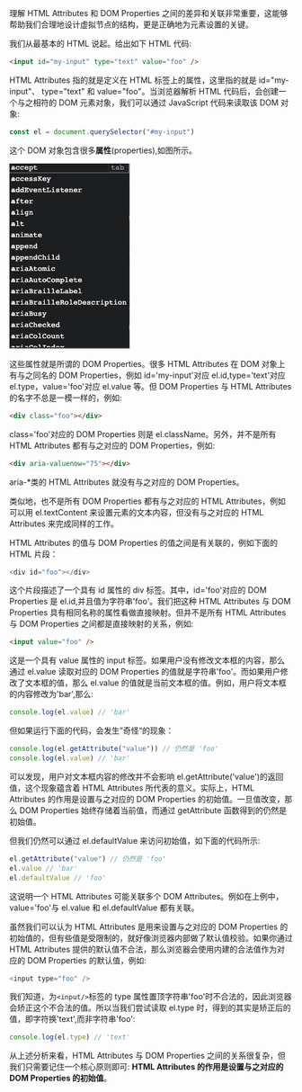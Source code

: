 理解 HTML Attributes 和 DOM Properties 之间的差异和关联非常重要，这能够帮助我们合理地设计虚拟节点的结构，更是正确地为元素设置的关键。

我们从最基本的 HTML 说起。给出如下 HTML 代码:

```html
<input id="my-input" type="text" value="foo" />
```

HTML Attributes 指的就是定义在 HTML 标签上的属性，这里指的就是 id="my-input"、 type="text" 和 value="foo"。当浏览器解析 HTML 代码后，会创建一个与之相符的 DOM 元素对象，我们可以通过 JavaScript 代码来读取该 DOM 对象:

```js
const el = document.querySelector("#my-input")
```

这个 DOM 对象包含很多**属性**(properties),如图所示。

![img](../assets/VueImage/DOM-Properties.png)

这些属性就是所谓的 DOM Properties。很多 HTML Attributes 在 DOM 对象上有与之同名的 DOM Properties，例如 id='my-input'对应 el.id,type='text'对应 el.type，value='foo'对应 el.value 等。但 DOM Properties 与 HTML Attributes 的名字不总是一模一样的，例如:

```html
<div class="foo"></div>
```

class='foo'对应的 DOM Properties 则是 el.className。另外，并不是所有 HTML Attributes 都有与之对应的 DOM Properties，例如:

```html
<div aria-valuenow="75"></div>
```

aria-\*类的 HTML Attributes 就没有与之对应的 DOM Properties。

类似地，也不是所有 DOM Properties 都有与之对应的 HTML Attributes，例如可以用 el.textContent 来设置元素的文本内容，但没有与之对应的 HTML Attributes 来完成同样的工作。

HTML Attributes 的值与 DOM Properties 的值之间是有关联的，例如下面的 HTML 片段：

```js
<div id="foo"></div>
```

这个片段描述了一个具有 id 属性的 div 标签。其中，id='foo'对应的 DOM Properties 是 el.id,并且值为字符串'foo'。我们把这种 HTML Attributes 与 DOM Properties 具有相同名称的属性看做直接映射。但并不是所有 HTML Attributes 与 DOM Properties 之间都是直接映射的关系，例如:

```html
<input value="foo" />
```

这是一个具有 value 属性的 input 标签。如果用户没有修改文本框的内容，那么通过 el.value 读取对应的 DOM Properties 的值就是字符串'foo'。而如果用户修改了文本框的值，那么 el.value 的值就是当前文本框的值。例如，用户将文本框的内容修改为'bar',那么:

```js
console.log(el.value) // 'bar'
```

但如果运行下面的代码，会发生”奇怪“的现象：

```js
console.log(el.getAttribute("value")) // 仍然是 'foo'
console.log(el.value) // 'bar'
```

可以发现，用户对文本框内容的修改并不会影响 el.getAttribute('value')的返回值，这个现象蕴含着 HTML Attributes 所代表的意义。实际上，HTML Attributes 的作用是设置与之对应的 DOM Properties 的初始值。一旦值改变，那么 DOM Properties 始终存储着当前值，而通过 getAttribute 函数得到的仍然是初始值。

但我们仍然可以通过 el.defaultValue 来访问初始值，如下面的代码所示:

```js
el.getAttribute("value") // 仍然是 'foo'
el.value // 'bar'
el.defaultValue // 'foo'
```

这说明一个 HTML Attributes 可能关联多个 DOM Attributes。例如在上例中，value='foo'与 el.value 和 el.defaultValue 都有关联。

虽然我们可以认为 HTML Attributes 是用来设置与之对应的 DOM Properties 的初始值的，但有些值是受限制的，就好像浏览器内部做了默认值校验。如果你通过 HTML Attributes 提供的默认值不合法，那么浏览器会使用内建的合法值作为对应的 DOM Properties 的默认值，例如:

```js
<input type="foo" />
```

我们知道，为`<input/>`标签的 type 属性置顶字符串'foo'时不合法的，因此浏览器会矫正这个不合法的值。所以当我们尝试读取 el.type 时，得到的其实是矫正后的值，即字符换'text',而非字符串'foo':

```js
console.log(el.type) // 'text'
```

从上述分析来看，HTML Attributes 与 DOM Properties 之间的关系很复杂，但我们只需要记住一个核心原则即可: **HTML Attributes 的作用是设置与之对应的 DOM Properties 的初始值**。
